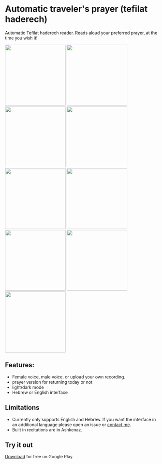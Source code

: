 # Automatic traveler's prayer (tefilat haderech)

Automatic Tefilat haderech reader. Reads aloud your preferred prayer, at the time you wish it!

<img src="https://github.com/danielle-h/auto-tefilat-haderech/assets/23185702/48860303-534d-4b8a-8a08-953657d0a91f" width="200">
<img src="https://github.com/danielle-h/auto-tefilat-haderech/assets/23185702/a8dd021b-9c08-40c8-b807-984c5176b385" width="200">
<img src="https://github.com/danielle-h/auto-tefilat-haderech/assets/23185702/9483865d-bbb4-4dc8-840a-f6d19c087eaf" width="200">
<img src="https://github.com/danielle-h/auto-tefilat-haderech/assets/23185702/70129947-1d6d-492e-b214-033dda100b19" width="200">
<img src="https://github.com/danielle-h/auto-tefilat-haderech/assets/23185702/e06d3fd9-1380-48e7-bf38-77337a5b318d" width="200">
<img src="https://github.com/danielle-h/auto-tefilat-haderech/assets/23185702/401b1c1b-4e12-48fc-a17c-52cec64a6151" width="200">
<img src="https://github.com/danielle-h/auto-tefilat-haderech/assets/23185702/eb892279-99fb-4275-a715-df90ba1eaa51" width="200">
<img src="https://github.com/danielle-h/auto-tefilat-haderech/assets/23185702/605078e3-522b-48e0-9831-e74ff1c2b9e0" width="200">
<img src="https://github.com/danielle-h/auto-tefilat-haderech/assets/23185702/20dc716d-ef40-4035-b77d-ff11bbd8dc2c" width="200">


## Features: 
 - Female voice, male voice, or upload your own recording.
 - prayer version for returning today or not
 - light/dark mode
 - Hebrew or English interface


## Limitations
 - Currently only supports English and Hebrew. If you want the interface in an additional language please open an issue or [contact me](https://danielle-honig.com/contact/).
 - Built in recitations are in Ashkenaz.

## Try it out
[Download](https://play.google.com/store/apps/details?id=com.honeystone.tefilat_haderech) for free on Google Play.

